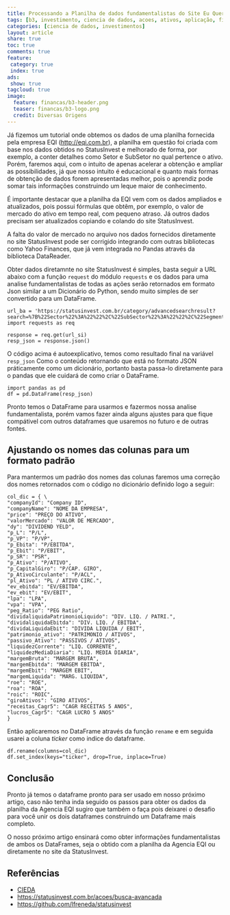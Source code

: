 ```yaml
---
title: Processando a Planilha de dados fundamentalistas do Site Eu Quero Investir (EQI)
tags: [b3, investimento, ciencia de dados, acoes, ativos, aplicação, financeiro, status invest, analise fundamentalista, analise]
categories: [ciencia de dados, investimentos]
layout: article
share: true
toc: true
comments: true
feature:
 category: true
 index: true
ads: 
 show: true
tagcloud: true
image:
  feature: financas/b3-header.png
  teaser: financas/b3-logo.png
  credit: Diversas Origens
---
```


Já fizemos um tutorial onde obtemos os dados de uma planilha fornecida pela empresa EQI (http://eqi.com.br), a planilha em questão foi criada com base nos dados obtidos no StatusInvest e melhorado de forma, por exemplo, a conter detalhes como Setor e SubSetor no qual pertence o ativo. Porém, faremos aqui, com o intuito de apenas acelerar a obtenção e ampliar as possibilidades, já que nosso intuito é educacional e quanto mais formas de obtenção de dados forem apresentadas melhor, pois o aprendiz pode somar tais informações construindo um leque maior de conhecimento. 

<!--more-->
É importante destacar que a planilha da EQI vem com os dados ampliados e atualizados, pois possui fórmulas que obtêm, por exemplo, o valor de mercado do ativo em tempo real, com pequeno atraso. Já outros dados precisam ser atualizados copiando e colando do site StatusInvest. 

A falta do valor de mercado no arquivo nos dados fornecidos diretamente no site StatusInvest pode ser corrigido integrando com outras bibliotecas como Yahoo Finances, que já vem integrada no Pandas através da biblioteca DataReader.

Obter dados diretamnte no site StatusInvest é simples, basta seguir a URL abaixo com a função `request` do módulo `requests` e os dados para uma analise fundamentalistas de todas as ações serão retornados em formato Json similar a um Dicionário do Python, sendo muito simples de ser convertido para um DataFrame.

```
url_ba = 'https://statusinvest.com.br/category/advancedsearchresult?search=%7B%22Sector%22%3A%22%22%2C%22SubSector%22%3A%22%22%2C%22Segment%22%3A%22%22%2C%22my_range%22%3A%220%3B25%22%2C%22dy%22%3A%7B%22Item1%22%3Anull%2C%22Item2%22%3Anull%7D%2C%22p_L%22%3A%7B%22Item1%22%3Anull%2C%22Item2%22%3Anull%7D%2C%22p_VP%22%3A%7B%22Item1%22%3Anull%2C%22Item2%22%3Anull%7D%2C%22p_Ativo%22%3A%7B%22Item1%22%3Anull%2C%22Item2%22%3Anull%7D%2C%22margemBruta%22%3A%7B%22Item1%22%3Anull%2C%22Item2%22%3Anull%7D%2C%22margemEbit%22%3A%7B%22Item1%22%3Anull%2C%22Item2%22%3Anull%7D%2C%22margemLiquida%22%3A%7B%22Item1%22%3Anull%2C%22Item2%22%3Anull%7D%2C%22p_Ebit%22%3A%7B%22Item1%22%3Anull%2C%22Item2%22%3Anull%7D%2C%22eV_Ebit%22%3A%7B%22Item1%22%3Anull%2C%22Item2%22%3Anull%7D%2C%22dividaLiquidaEbit%22%3A%7B%22Item1%22%3Anull%2C%22Item2%22%3Anull%7D%2C%22dividaliquidaPatrimonioLiquido%22%3A%7B%22Item1%22%3Anull%2C%22Item2%22%3Anull%7D%2C%22p_SR%22%3A%7B%22Item1%22%3Anull%2C%22Item2%22%3Anull%7D%2C%22p_CapitalGiro%22%3A%7B%22Item1%22%3Anull%2C%22Item2%22%3Anull%7D%2C%22p_AtivoCirculante%22%3A%7B%22Item1%22%3Anull%2C%22Item2%22%3Anull%7D%2C%22roe%22%3A%7B%22Item1%22%3Anull%2C%22Item2%22%3Anull%7D%2C%22roic%22%3A%7B%22Item1%22%3Anull%2C%22Item2%22%3Anull%7D%2C%22roa%22%3A%7B%22Item1%22%3Anull%2C%22Item2%22%3Anull%7D%2C%22liquidezCorrente%22%3A%7B%22Item1%22%3Anull%2C%22Item2%22%3Anull%7D%2C%22pl_Ativo%22%3A%7B%22Item1%22%3Anull%2C%22Item2%22%3Anull%7D%2C%22passivo_Ativo%22%3A%7B%22Item1%22%3Anull%2C%22Item2%22%3Anull%7D%2C%22giroAtivos%22%3A%7B%22Item1%22%3Anull%2C%22Item2%22%3Anull%7D%2C%22receitas_Cagr5%22%3A%7B%22Item1%22%3Anull%2C%22Item2%22%3Anull%7D%2C%22lucros_Cagr5%22%3A%7B%22Item1%22%3Anull%2C%22Item2%22%3Anull%7D%2C%22liquidezMediaDiaria%22%3A%7B%22Item1%22%3Anull%2C%22Item2%22%3Anull%7D%7D&CategoryType=1'
import requests as req 

response = req.get(url_si)
resp_json = response.json()
```

O código acima é autoexplicativo, temos como resultado final na variável `resp_json` 
Como o conteúdo retornando que está no formato JSON práticamente como um dicionário, portanto basta passa-lo diretamente para o pandas que ele cuidará de como criar o DataFrame.

```
import pandas as pd
df = pd.DataFrame(resp_json)
```

Pronto temos o DataFrame para usarmos e fazermos nossa analise fundamentalista, porém vamos fazer ainda alguns ajustes para que fique compátivel com outros dataframes que usaremos no futuro e de outras fontes.

## Ajustando os nomes das colunas para um formato padrão

Para mantermos um padrão dos nomes das colunas faremos uma correção dos nomes retornados com o código no dicionário definido logo a seguir:

```
col_dic = { \
"companyId": "Company ID",
"companyName": "NOME DA EMPRESA",
"price": "PREÇO DO ATIVO",
"valorMercado": "VALOR DE MERCADO",
"dy": "DIVIDEND YELD",
"p_L": "P/L",
"p_VP": "P/VP",
"p_Ebita": "P/EBITDA",
"p_Ebit": "P/EBIT",
"p_SR": "PSR",
"p_Ativo": "P/ATIVO",
"p_CapitalGiro": "P/CAP. GIRO",
"p_AtivoCirculante": "P/ACL",
"pl_Ativo": "PL / ATIVO CIRC.",
"ev_ebitda": "EV/EBITDA",
"ev_ebit": "EV/EBIT",
"lpa": "LPA",
"vpa": "VPA",
"peg_Ratio": "PEG Ratio",
"dividaliquidaPatrimonioLiquido": "DIV. LIQ. / PATRI.",
"dividaliquidaEbitda": "DIV. LIQ. / EBITDA",
"dividaLiquidaEbit": "DIVIDA LIQUIDA / EBIT",
"patrimonio_ativo": "PATRIMONIO / ATIVOS",
"passivo_Ativo": "PASSIVOS / ATIVOS",
"liquidezCorrente": "LIQ. CORRENTE",
"liquidezMediaDiaria": "LIQ. MEDIA DIARIA",
"margemBruta": "MARGEM BRUTA",
"margemEbitda": "MARGEM EBITDA",
"margemEbit": "MARGEM EBIT",
"margemLiquida": "MARG. LIQUIDA",
"roe": "ROE",
"roa": "ROA",
"roic": "ROIC",
"giroAtivos": "GIRO ATIVOS",
"receitas_Cagr5": "CAGR RECEITAS 5 ANOS",
"lucros_Cagr5": "CAGR LUCRO 5 ANOS" 
}
```

Então aplicaremos no DataFrame através da função `rename` e em seguida usarei a coluna *ticker* como indice do dataframe.

```
df.rename(columns=col_dic)
df.set_index(keys="ticker", drop=True, inplace=True)
```

## Conclusão

Pronto já temos o dataframe pronto para ser usado em nosso próximo artigo, caso não tenha inda seguido os passos para obter os dados da planilha da Agencia EQI sugiro que também o faça pois deixarei o desafio para você unir os dois dataframes construindo um Dataframe mais completo.

O nosso próximo artigo ensinará como obter informações fundamentalistas de ambos os DataFrames, seja o obtido com a planilha da Agencia EQI ou diretamente no site da StatusInvest.

## Referências

* [CIEDA](http://www.cieda.com.br)
* https://statusinvest.com.br/acoes/busca-avancada
* https://github.com/lfreneda/statusinvest

